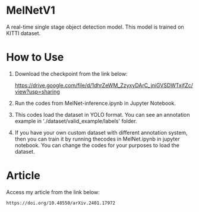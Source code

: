 # MelNetV1
A real-time single stage object detection model.
This model is trained on KITTI dataset.


# How to Use
1. Download the checkpoint from the link below:

   https://drive.google.com/file/d/1dhrZeWM_ZzyxyDArC_jniGVSDWTxjfZc/view?usp=sharing
   
3. Run the codes from MelNet-inference.ipynb in Jupyter Notebook.
4. This codes load the dataset in YOLO format. You can see an annotation example in './dataset/valid_example/labels' folder.
5. If you have your own custom dataset with different annotation system, then you can train it by running thecodes in MelNet.ipynb in jupyter notebook. You can change the codes for your purposes to load the dataset.

# Article
Access my article from the link below:

    https://doi.org/10.48550/arXiv.2401.17972
    
